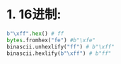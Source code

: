 # 1. 16进制:

~~~python
b"\xff".hex() # ff
bytes.fromhex("fe") #b"\xfe"
binascii.unhexlify("ff") # b"\xff"
binascii.hexlify(b"\xff") # b"ff"
~~~

